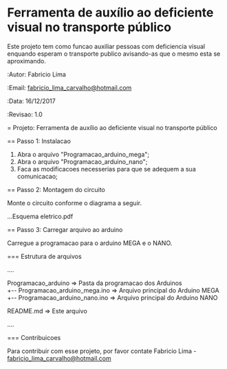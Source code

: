 # Ferramenta de auxílio ao deficiente visual no transporte público
Este projeto tem como funcao auxiliar pessoas com deficiencia visual enquando esperam o transporte publico avisando-as que o mesmo esta se aproximando.

:Autor: Fabricio Lima

:Email: fabricio_lima_carvalho@hotmail.com

:Data: 16/12/2017

:Revisao: 1.0

= Projeto: Ferramenta de auxílio ao deficiente visual no transporte público

== Passo 1: Instalacao

1. Abra o arquivo "Programacao_arduino_mega";
2. Abra o arquivo "Programacao_arduino_nano";
3. Faca as modificacoes necesserias para que se adequem a sua comunicacao;

== Passo 2: Montagem do circuito

Monte o circuito conforme o diagrama a seguir.

...Esquema eletrico.pdf

== Passo 3: Carregar arquivo ao arduino

Carregue a programacao para o arduino MEGA e o NANO.

=== Estrutura de arquivos

....

 Programacao_arduino               => Pasta da programacao dos Arduinos</br>
 +-- Programacao_arduino_mega.ino  => Arquivo principal do Arduino MEGA</br>
 +-- Programacao_arduino_nano.ino  => Arquivo principal do Arduino NANO</br>

 README.md                         => Este arquivo
 
....

=== Contribuicoes

Para contribuir com esse projeto, por favor contate Fabricio Lima - fabricio_lima_carvalho@hotmail.com
